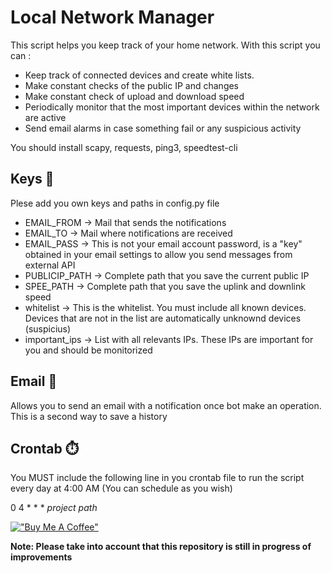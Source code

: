 # Local Network Manager
This script helps you keep track of your home network. 
With this script you can :
- Keep track of connected devices and create white lists.
- Make constant checks of the public IP and changes
- Make constant check of upload and download speed
- Periodically monitor that the most important devices within the network are active
- Send email alarms in case something fail or any suspicious activity

You should install scapy, requests, ping3, speedtest-cli


## Keys :key:
Plese add you own keys and paths in config.py file
- EMAIL_FROM -> Mail that sends the notifications
- EMAIL_TO -> Mail where notifications are received
- EMAIL_PASS -> This is not your email account password, is a "key" obtained in your email settings to allow you send messages from external API
- PUBLICIP_PATH -> Complete path that you save the current public IP
- SPEE_PATH -> Complete path that you save the uplink and downlink speed
- whitelist -> This is the whitelist. You must include all known devices. Devices that are not in the list are automatically unknownd devices (suspicius)
- important_ips -> List with all relevants IPs. These IPs are important for you and should be monitorized


## Email :email:
Allows you to send an email with a notification once bot make an operation. This is a second way to save a history

## Crontab :stopwatch:
You MUST include the following line in you crontab file to run the script every day at 4:00 AM (You can schedule as you wish)

0 4 * * * *project path*

[!["Buy Me A Coffee"](https://www.buymeacoffee.com/assets/img/custom_images/orange_img.png)](https://www.buymeacoffee.com/amuracciole)

**Note: Please take into account that this repository is still in progress of improvements**